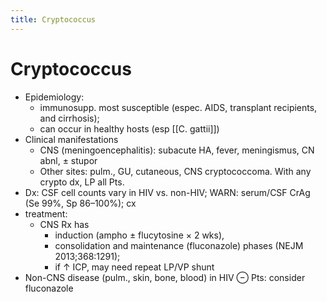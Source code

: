 ```yaml
---
title: Cryptococcus
---
```


# Cryptococcus

- Epidemiology:
  - immunosupp. most susceptible (espec. AIDS, transplant recipients, and cirrhosis);
  - can occur in healthy hosts (esp [[C. gattii]])
- Clinical manifestations
  - CNS (meningoencephalitis): subacute HA, fever, meningismus, CN abnl, ± stupor
  - Other sites: pulm., GU, cutaneous, CNS cryptococcoma. With any crypto dx, LP all Pts.
- Dx: CSF cell counts vary in HIV vs. non-HIV; WARN: serum/CSF CrAg (Se 99%, Sp 86–100%); cx
- treatment:
  - CNS Rx has
    - induction (ampho ± flucytosine × 2 wks),
    - consolidation and maintenance (fluconazole) phases (NEJM 2013;368:1291);
    - if ↑ ICP, may need repeat LP/VP shunt
- Non-CNS disease (pulm., skin, bone, blood) in HIV ⊖ Pts: consider fluconazole
